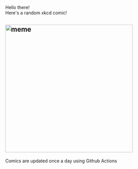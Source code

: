 Hello there! <br>Here's a random xkcd comic!<br>
## <img src="https://imgs.xkcd.com/comics/code_quality_3.png" alt="meme" width="400"/><br>
Comics are updated once a day using Github Actions